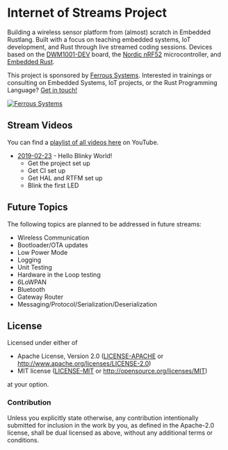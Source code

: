 # Internet of Streams Project

Building a wireless sensor platform from (almost) scratch in Embedded Rustlang. Built with a focus on teaching embedded systems, IoT development, and Rust through live streamed coding sessions. Devices based on the [DWM1001-DEV] board, the [Nordic nRF52] microcontroller, and [Embedded Rust].

[DWM1001-DEV]: https://www.decawave.com/product/dwm1001-development-board/
[Embedded Rust]: https://github.com/rust-embedded/wg
[Nordic nRF52]: https://www.nordicsemi.com/Products/Low-power-short-range-wireless/nRF52832

This project is sponsored by [Ferrous Systems](https://ferrous-systems.com). Interested in trainings or consulting on Embedded Systems, IoT projects, or the Rust Programming Language? [Get in touch!](mailto:iot-streams@ferrous-systems.com)

[![Ferrous Systems](https://ferrous-systems.com/images/ferrous-logo-text.svg)](https://ferrous-systems.com/)

## Stream Videos

You can find a [playlist of all videos here](https://www.youtube.com/playlist?list=PLX44HkctSkTewrL9frlUz0yeKLKecebT1) on YouTube.

* [2019-02-23] - Hello Blinky World!
    * Get the project set up
    * Get CI set up
    * Get HAL and RTFM set up
    * Blink the first LED

[2019-02-23]: https://www.youtube.com/watch?v=S0VI70nY6Vo

## Future Topics

The following topics are planned to be addressed in future streams:

* Wireless Communication
* Bootloader/OTA updates
* Low Power Mode
* Logging
* Unit Testing
* Hardware in the Loop testing
* 6LoWPAN
* Bluetooth
* Gateway Router
* Messaging/Protocol/Serialization/Deserialization

## License

Licensed under either of

- Apache License, Version 2.0 ([LICENSE-APACHE](LICENSE-APACHE) or
  http://www.apache.org/licenses/LICENSE-2.0)
- MIT license ([LICENSE-MIT](LICENSE-MIT) or http://opensource.org/licenses/MIT)

at your option.

### Contribution

Unless you explicitly state otherwise, any contribution intentionally submitted
for inclusion in the work by you, as defined in the Apache-2.0 license, shall be
dual licensed as above, without any additional terms or conditions.
